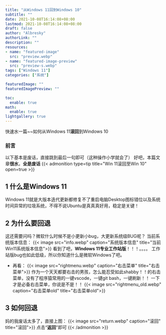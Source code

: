 ```yaml
---
title: "从Windows 11回到Windows 10"
subtitle: ""
date: 2021-10-08T16:14:08+08:00
lastmod: 2021-10-08T16:14:08+08:00
draft: false
author: "Albresky"
authorLink: ""
description: ""
resources:
- name: "featured-image"
  src: "preview.webp"
- name: "featured-image-preview"
  src: "preview-s.webp"
tags: ["Windows 11"]
categories: ["系统"]

featuredImage: ""
featuredImagePreview: ""

toc:
  enable: true
math:
  enable: true
lightgallery: true
---
```

快速水一篇~~如何从Windows 11**滚回**到Windows 10
<!--more-->
### 前言
 以下基本是废话，直接跳到最后一句即可（这种操作小学就会了）  好吧，本篇文章**很水**，**全是废话**
{{< admonition type=tip title="Win 11滚回至Win 10" open=true >}}

## 1 什么是Windows 11
Windows 11就是大版本迭代更新都修复不了重启电脑Desktop图标错位以及系统时间异常的垃圾系统，不得不说Ubuntu是真真真好用，稳定是关键！

## 2 为什么要回退
这还需要问吗？微软什么时候不是小更新小bug，大更新系统级BUG呢？
当前系统版本信息：
{{< image src="info.webp" caption="系统版本信息" title="当前Win11系统版本信息">}}
看到了吧，**WIndows 11专业工作站版**！！！。。。。
工作站版bug也如此低级，所以你知道什么是微软Windows了吧。
 - 再看：
  {{< image src="rightmenu.webp" caption="右击菜单" title="右击菜单">}}
  作为一个天天都要右击的男孩，怎么能忍受如此shabby！！的右击菜单，没有了程序猿常用的一键vscode，一键git bash，一键刷新！！
  一下才是必备右击菜单，你说是不是！！
    {{< image src="rightmenu_old.webp" caption="右击菜单old" title="右击菜单old">}}

## 3 如何回退
妈的我废话太多了，直接上图：
  {{< image src="return.webp" caption="滚回" title="滚回">}}
点击“**返回**”即可
{{< /admonition >}}　　